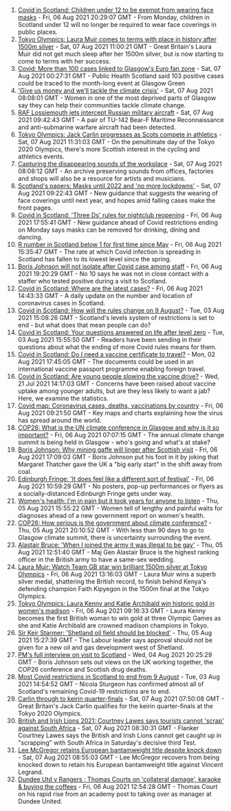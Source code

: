 1. [Covid in Scotland: Children under 12 to be exempt from wearing face masks](https://www.bbc.co.uk/news/uk-scotland-58118237) - Fri, 06 Aug 2021 20:29:07 GMT - From Monday, children in Scotland under 12 will no longer be required to wear face coverings in public places.
2. [Tokyo Olympics: Laura Muir comes to terms with place in history after 1500m silver](https://www.bbc.co.uk/sport/olympics/58128808) - Sat, 07 Aug 2021 11:00:21 GMT - Great Britain's Laura Muir did not get much sleep after her 1500m silver, but is now starting to come to terms with her success.
3. [Covid: More than 100 cases linked to Glasgow's Euro fan zone](https://www.bbc.co.uk/news/uk-scotland-glasgow-west-58118134) - Sat, 07 Aug 2021 00:27:31 GMT - Public Health Scotland said 103 positive cases could be traced to the month-long event at Glasgow Green
4. ['Give us money and we’ll tackle the climate crisis'](https://www.bbc.co.uk/news/uk-scotland-58102100) - Sat, 07 Aug 2021 08:08:01 GMT - Women in one of the most deprived parts of Glasgow say they can help their communities tackle climate change.
5. [RAF Lossiemouth jets intercept Russian military aircraft](https://www.bbc.co.uk/news/uk-scotland-north-east-orkney-shetland-58116631) - Sat, 07 Aug 2021 09:42:43 GMT - A pair of TU-142 Bear-F Maritime Reconnaissance and anti-submarine warfare aircraft had been detected.
6. [Tokyo Olympics: Jack Carlin progresses as Scots compete in athletics](https://www.bbc.co.uk/sport/olympics/58127470) - Sat, 07 Aug 2021 11:31:03 GMT - On the penultimate day of the Tokyo 2020 Olympics, there's more Scottish interest in the cycling and athletics events.
7. [Capturing the disappearing sounds of the workplace](https://www.bbc.co.uk/news/uk-scotland-tayside-central-58056235) - Sat, 07 Aug 2021 08:08:12 GMT - An archive preserving sounds from offices, factories and shops will also be a resource for artists and musicians.
8. [Scotland's papers: Masks until 2022 and 'no more lockdowns'](https://www.bbc.co.uk/news/uk-scotland-58124331) - Sat, 07 Aug 2021 09:22:43 GMT - New guidance that suggests the wearing of face coverings until next year, and hopes amid falling cases make the front pages.
9. [Covid in Scotland: 'Three Ds' rules for nightclub reopening](https://www.bbc.co.uk/news/uk-scotland-58114122) - Fri, 06 Aug 2021 17:55:41 GMT - New guidance ahead of Covid restrictions ending on Monday says masks can be removed for drinking, dining and dancing.
10. [R number in Scotland below 1 for first time since May](https://www.bbc.co.uk/news/uk-scotland-58120728) - Fri, 06 Aug 2021 15:35:47 GMT - The rate at which Covid infection is spreading in Scotland has fallen to its lowest level since the spring.
11. [Boris Johnson will not isolate after Covid case among staff](https://www.bbc.co.uk/news/uk-politics-58123017) - Fri, 06 Aug 2021 19:20:29 GMT - No 10 says he was not in close contact with a staffer who tested positive during a visit to Scotland.
12. [Covid in Scotland: Where are the latest cases?](https://www.bbc.co.uk/news/uk-scotland-53511877) - Fri, 06 Aug 2021 14:43:33 GMT - A daily update on the number and location of coronavirus cases in Scotland.
13. [Covid in Scotland: How will the rules change on 9 August?](https://www.bbc.co.uk/news/uk-scotland-53166816) - Tue, 03 Aug 2021 15:08:26 GMT - Scotland's levels system of restrictions is set to end - but what does that mean people can do?
14. [Covid in Scotland: Your questions answered on life after level zero](https://www.bbc.co.uk/news/uk-scotland-58071989) - Tue, 03 Aug 2021 15:55:50 GMT - Readers have been sending in their questions about what the ending of more Covid rules means for them.
15. [Covid in Scotland: Do I need a vaccine certificate to travel?](https://www.bbc.co.uk/news/uk-scotland-57519070) - Mon, 02 Aug 2021 17:45:05 GMT - The documents could be used in an international vaccine passport programme enabling foreign travel.
16. [Covid in Scotland: Are young people slowing the vaccine drive?](https://www.bbc.co.uk/news/uk-scotland-57915106) - Wed, 21 Jul 2021 14:17:03 GMT - Concerns have been raised about vaccine uptake among younger adults, but are they less likely to want a jab? Here, we examine the statistics.
17. [Covid map: Coronavirus cases, deaths, vaccinations by country](https://www.bbc.co.uk/news/world-51235105) - Fri, 06 Aug 2021 09:21:50 GMT - Key maps and charts explaining how the virus has spread around the world.
18. [COP26: What is the UN climate conference in Glasgow and why is it so important?](https://www.bbc.co.uk/news/science-environment-56901261) - Fri, 06 Aug 2021 07:07:15 GMT - The annual climate change summit is being held in Glasgow - who's going and what's at stake?
19. [Boris Johnson: Why mining gaffe will linger after Scottish visit](https://www.bbc.co.uk/news/uk-scotland-58117514) - Fri, 06 Aug 2021 17:09:03 GMT - Boris Johnson put his foot in it by joking that Margaret Thatcher gave the UK a "big early start" in the shift away from coal.
20. [Edinburgh Fringe: 'It does feel like a different sort of festival'](https://www.bbc.co.uk/news/uk-scotland-edinburgh-east-fife-58114299) - Fri, 06 Aug 2021 10:59:29 GMT - No posters, pop-up performances or flyers as a socially-distanced Edinburgh Fringe gets under way.
21. [Women's health: I'm in pain but it took years for anyone to listen](https://www.bbc.co.uk/news/uk-scotland-58101414) - Thu, 05 Aug 2021 15:55:22 GMT - Women tell of lengthy and painful waits for diagnoses ahead of a new government report on women's health.
22. [COP26: How serious is the government about climate conference?](https://www.bbc.co.uk/news/uk-politics-58107010) - Thu, 05 Aug 2021 20:10:52 GMT - With less than 90 days to go to Glasgow climate summit, there is uncertainty surrounding the event.
23. [Alastair Bruce: 'When I joined the army it was illegal to be gay'](https://www.bbc.co.uk/news/uk-scotland-edinburgh-east-fife-58081185) - Thu, 05 Aug 2021 12:51:40 GMT - Maj Gen Alastair Bruce is the highest ranking officer in the British army to have a same-sex wedding.
24. [Laura Muir: Watch Team GB star win brilliant 1500m silver at Tokyo Olympics](https://www.bbc.co.uk/sport/av/olympics/58119293) - Fri, 06 Aug 2021 13:16:03 GMT - Laura Muir wins a superb silver medal, shattering the British record, to finish behind Kenya's defending champion Faith Kipyegon in the 1500m final at the Tokyo Olympics.
25. [Tokyo Olympics: Laura Kenny and Katie Archibald win historic gold in women's madison](https://www.bbc.co.uk/sport/av/olympics/58113831) - Fri, 06 Aug 2021 09:16:33 GMT - Laura Kenny becomes the first British woman to win gold at three Olympic Games as she and Katie Archibald are crowned madison champions in Tokyo.
26. [Sir Keir Starmer: 'Shetland oil field should be blocked'](https://www.bbc.co.uk/news/uk-scotland-58103993) - Thu, 05 Aug 2021 15:27:39 GMT - The Labour leader says approval should not be given for a new oil and gas development west of Shetland.
27. [PM's full interview on visit to Scotland](https://www.bbc.co.uk/news/uk-scotland-58094228) - Wed, 04 Aug 2021 20:25:29 GMT - Boris Johnson sets out views on the UK working together, the COP26 conference and Scottish drug deaths.
28. [Most Covid restrictions in Scotland to end from 9 August](https://www.bbc.co.uk/news/uk-scotland-58077159) - Tue, 03 Aug 2021 14:54:52 GMT - Nicola Sturgeon has confirmed almost all of Scotland's remaining Covid-19 restrictions are to end.
29. [Carlin through to keirin quarter-finals](https://www.bbc.co.uk/sport/av/olympics/58127506) - Sat, 07 Aug 2021 07:50:08 GMT - Great Britain's Jack Carlin qualifies for the keirin quarter-finals at the Tokyo 2020 Olympics.
30. [British and Irish Lions 2021: Courtney Lawes says tourists cannot 'scrap' against South Africa](https://www.bbc.co.uk/sport/rugby-union/58113948) - Sat, 07 Aug 2021 08:30:31 GMT - Flanker Courtney Lawes says the British and Irish Lions cannot get caught up in "scrapping" with South Africa in Saturday's decisive third Test.
31. [Lee McGregor retains European bantamweight title despite knock down](https://www.bbc.co.uk/sport/boxing/58128061) - Sat, 07 Aug 2021 08:55:03 GMT - Lee McGregor recovers from being knocked down to retain his European bantamweight title against Vincent Legrand.
32. [Dundee Utd v Rangers : Thomas Courts on 'collateral damage', karaoke & buying the coffees](https://www.bbc.co.uk/sport/football/58103699) - Fri, 06 Aug 2021 12:54:28 GMT - Thomas Court on his rapid rise from an academy post to taking over as manager at Dundee United.
